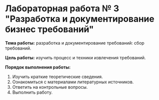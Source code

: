# Лабораторная работа № 3 "Разработка и документирование бизнес требований" 

**Тема работы:** разработка и документирование требований: сбор требований.

**Цель работы:** изучить процесс и техники извлечения требований.

**Порядок выполнения работы:** 
1. Изучить краткие теоретические сведения.
2. Ознакомиться с материалами литературных источников.
3. Ответить на контрольные вопросы.
4. Выполнить работу.

